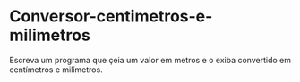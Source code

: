 # Conversor-centimetros-e-milimetros
Escreva um programa que çeia um valor em metros e o exiba convertido em centímetros e milímetros.

